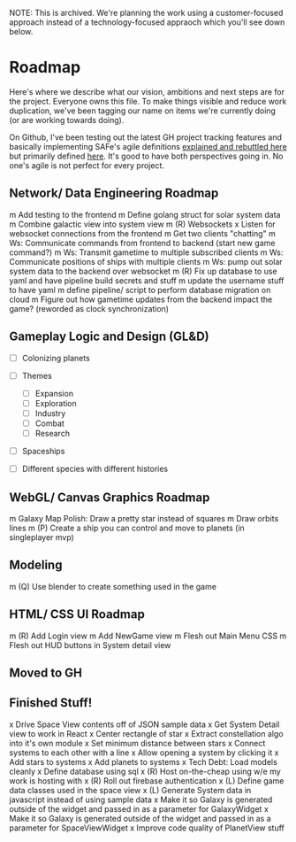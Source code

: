 NOTE: This is archived.  We're planning the work using a customer-focused approach instead of a technology-focused appraoch which you'll see down below.


# Roadmap

Here's where we describe what our vision, ambitions and next steps are for the project.  Everyone owns this file.  To make things visible and reduce work duplication, we've been tagging our name on items we're currently doing (or are working towards doing).

On Github, I've been testing out the latest GH project tracking features and basically implementing SAFe's agile definitions [explained and rebuttled here](https://insideproduct.co/themes-epics-features-user-stories/#:~:text=A%20feature%20is%20what%20everyone,broken%20down%20into%20user%20stories) but primarily defined [here](https://www.scaledagileframework.com/story/).  It's good to have both perspectives going in.  No one's agile is not perfect for every project.

## Network/ Data Engineering Roadmap
m Add testing to the frontend
m Define golang struct for solar system data
m Combine galactic view into system view
m (R) Websockets
  x Listen for websocket connections from the frontend
  m Get two clients "chatting"
  m Ws: Communicate commands from frontend to backend (start new game command?)
  m Ws: Transmit gametime to multiple subscribed clients
  m Ws: Communicate positions of ships with multiple clients
  m Ws: pump out solar system data to the backend over websocket
m (R) Fix up database to use yaml and have pipeline build secrets and stuff
  m update the username stuff to have yaml
  m define pipeline/ script to perform database migration on cloud
m Figure out how gametime updates from the backend impact the game? (reworded as clock synchronization)

## Gameplay Logic and Design (GL&D)
- [ ] Colonizing planets
- [ ] Themes
  - [ ] Expansion
  - [ ] Exploration
  - [ ] Industry
  - [ ] Combat
  - [ ] Research
- [ ] Spaceships
- [ ] Different species with different histories


## WebGL/ Canvas Graphics Roadmap
m Galaxy Map Polish: Draw a pretty star instead of squares
m Draw orbits lines
m (P) Create a ship you can control and move to planets (in singleplayer mvp)

## Modeling
m (Q) Use blender to create something used in the game


## HTML/ CSS UI Roadmap
m (R) Add Login view
m Add NewGame view
m Flesh out Main Menu CSS
m Flesh out HUD buttons in System detail view

## Moved to GH


## Finished Stuff!
x Drive Space View contents off of JSON sample data
x Get System Detail view to work in React
x Center rectangle of star
x Extract constellation algo into it's own module
x Set minimum distance between stars
x Connect systems to each other with a line
x Allow opening a system by clicking it
x Add stars to systems
x Add planets to systems
x Tech Debt: Load models cleanly
x Define database using sql
x (R) Host on-the-cheap using w/e my work is hosting with
x (R) Roll out firebase authentication
x (L) Define game data classes used in the space view
x (L) Generate System data in javascript instead of using sample data
x Make it so Galaxy is generated outside of the widget and passed in as a parameter for GalaxyWidget
x Make it so Galaxy is generated outside of the widget and passed in as a parameter for SpaceViewWidget
x Improve code quality of PlanetView stuff
